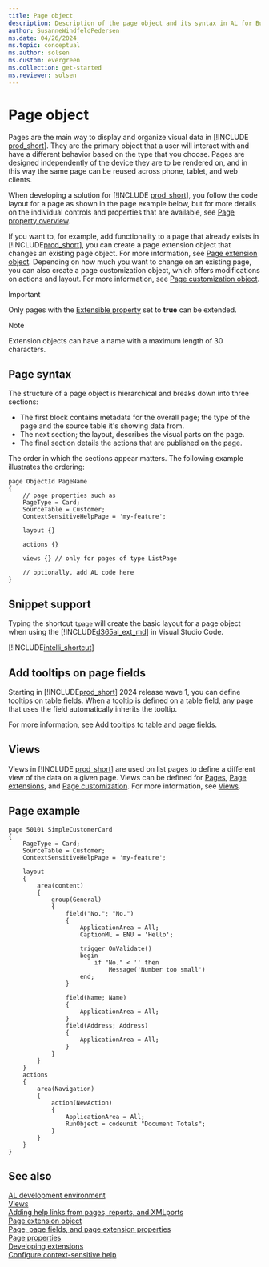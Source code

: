 ```yaml
---
title: Page object
description: Description of the page object and its syntax in AL for Business Central.
author: SusanneWindfeldPedersen
ms.date: 04/26/2024
ms.topic: conceptual
ms.author: solsen
ms.custom: evergreen
ms.collection: get-started
ms.reviewer: solsen
---
```


# Page object

Pages are the main way to display and organize visual data in [!INCLUDE [prod_short](includes/prod_short.md)]. They are the primary object that a user will interact with and have a different behavior based on the type that you choose. Pages are designed independently of the device they are to be rendered on, and in this way the same page can be reused across phone, tablet, and web clients. 

When developing a solution for [!INCLUDE [prod_short](includes/prod_short.md)], you follow the code layout for a page as shown in the page example below, but for more details on the individual controls and properties that are available, see [Page property overview](properties/devenv-page-property-overview.md).

If you want to, for example, add functionality to a page that already exists in [!INCLUDE[prod_short](includes/prod_short.md)], you can create a page extension object that changes an existing page object. For more information, see [Page extension object](devenv-page-ext-object.md). Depending on how much you want to change on an existing page, you can also create a page customization object, which offers modifications on actions and layout. For more information, see [Page customization object](devenv-page-customization-object.md).

> [!IMPORTANT]  
> Only pages with the [Extensible property](properties/devenv-extensible-property.md) set to **true** can be extended.

> [!NOTE]  
> Extension objects can have a name with a maximum length of 30 characters.

## Page syntax

The structure of a page object is hierarchical and breaks down into three sections:

- The first block contains metadata for the overall page; the type of the page and the source table it's showing data from. 
- The next section; the layout, describes the visual parts on the page. 
- The final section details the actions that are published on the page.

The order in which the sections appear matters. The following example illustrates the ordering:

```AL
page ObjectId PageName
{
    // page properties such as 
    PageType = Card;
    SourceTable = Customer;
    ContextSensitiveHelpPage = 'my-feature';

    layout {}

    actions {}

    views {} // only for pages of type ListPage

    // optionally, add AL code here
}
```

## Snippet support

Typing the shortcut `tpage` will create the basic layout for a page object when using the [!INCLUDE[d365al_ext_md](../includes/d365al_ext_md.md)] in Visual Studio Code.


[!INCLUDE[intelli_shortcut](includes/intelli_shortcut.md)]


## Add tooltips on page fields

Starting in [!INCLUDE[prod_short](includes/prod_short.md)] 2024 release wave 1, you can define tooltips on table fields. When a tooltip is defined on a table field, any page that uses the field automatically inherits the tooltip. 

For more information, see [Add tooltips to table and page fields](devenv-adding-tooltips.md).


## Views

Views in [!INCLUDE [prod_short](includes/prod_short.md)] are used on list pages to define a different view of the data on a given page. Views can be defined for [Pages](devenv-page-object.md), [Page extensions](devenv-page-ext-object.md), and [Page customization](devenv-page-customization-object.md). For more information, see [Views](devenv-views.md).


## Page example

```AL
page 50101 SimpleCustomerCard
{
    PageType = Card;
    SourceTable = Customer;
    ContextSensitiveHelpPage = 'my-feature';

    layout
    {
        area(content)
        {
            group(General)
            {
                field("No."; "No.")
                {
                    ApplicationArea = All;
                    CaptionML = ENU = 'Hello';

                    trigger OnValidate()
                    begin
                        if "No." < '' then
                            Message('Number too small')
                    end;
                }

                field(Name; Name)
                {
                    ApplicationArea = All;
                }
                field(Address; Address)
                {
                    ApplicationArea = All;
                }
            }
        }
    }
    actions
    {
        area(Navigation)
        {
            action(NewAction)
            {
                ApplicationArea = All;
                RunObject = codeunit "Document Totals";
            }
        }
    }
}
```

## See also

[AL development environment](devenv-reference-overview.md)  
[Views](devenv-views.md)  
[Adding help links from pages, reports, and XMLports](devenv-adding-help-links-from-pages-tables-xmlports.md)  
[Page extension object](devenv-page-ext-object.md)  
[Page, page fields, and page extension properties](properties/devenv-page-property-overview.md)  
[Page properties](./properties/devenv-properties.md)  
[Developing extensions](devenv-dev-overview.md)  
[Configure context-sensitive help](../help/context-sensitive-help.md)
